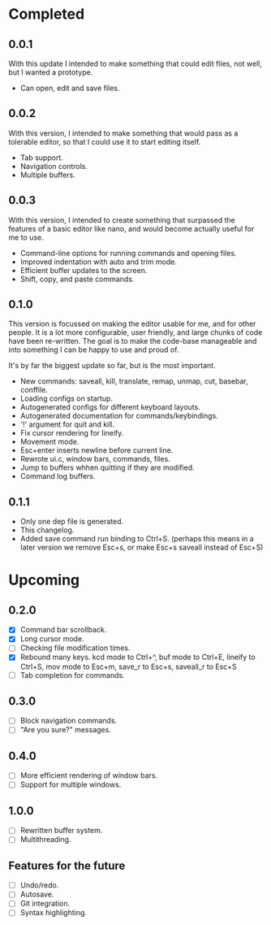 Completed
=========

0.0.1
-----

With this update I intended to make something that could edit files, not
well, but I wanted a prototype.

 - Can open, edit and save files.

0.0.2
-----

With this version, I intended to make something that would pass as a
tolerable editor, so that I could use it to start editing itself.

 - Tab support.
 - Navigation controls.
 - Multiple buffers.

0.0.3
-----

With this version, I intended to create something that surpassed the
features of a basic editor like nano, and would become actually useful
for me to use.

 - Command-line options for running commands and opening files.
 - Improved indentation with auto and trim mode.
 - Efficient buffer updates to the screen.
 - Shift, copy, and paste commands.

0.1.0
-----

This version is focussed on making the editor usable for me, and for
other people. It is a lot more configurable, user friendly, and large
chunks of code have been re-written. The goal is to make the code-base
manageable and into something I can be happy to use and proud of.

It's by far the biggest update so far, but is the most important.

 - New commands: saveall, kill, translate, remap, unmap, cut,
   basebar, conffile.
 - Loading configs on startup.
 - Autogenerated configs for different keyboard layouts.
 - Autogenerated documentation for commands/keybindings.
 - '!' argument for quit and kill.
 - Fix cursor rendering for lineify.
 - Movement mode.
 - Esc+enter inserts newline before current line.
 - Rewrote ui.c, window bars, commands, files.
 - Jump to buffers whhen quitting if they are modified.
 - Command log buffers.

0.1.1
-----

 - Only one dep file is generated.
 - This changelog.
 - Added save command run binding to Ctrl+S.
   (perhaps this means in a later version we remove Esc+s,
    or make Esc+s saveall instead of Esc+S)

Upcoming
========

0.2.0
-----

 - [x] Command bar scrollback.
 - [x] Long cursor mode.
 - [ ] Checking file modification times.
 - [x] Rebound many keys. kcd mode to Ctrl+^, buf mode to Ctrl+E,
       lineify to Ctrl+S, mov mode to Esc+m, save_r to Esc+s,
       saveall_r to Esc+S
 - [ ] Tab completion for commands.

0.3.0
-----

 - [ ] Block navigation commands.
 - [ ] "Are you sure?" messages.

0.4.0
-----

 - [ ] More efficient rendering of window bars.
 - [ ] Support for multiple windows.

1.0.0
-----

 - [ ] Rewritten buffer system.
 - [ ] Multithreading.

Features for the future
-----------------------

- [ ] Undo/redo.
- [ ] Autosave.
- [ ] Git integration.
- [ ] Syntax highlighting.
